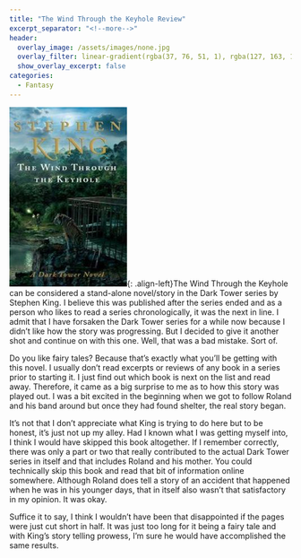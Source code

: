 ```yaml
---
title: "The Wind Through the Keyhole Review"
excerpt_separator: "<!--more-->"
header:
  overlay_image: /assets/images/none.jpg
  overlay_filter: linear-gradient(rgba(37, 76, 51, 1), rgba(127, 163, 190, 1))
  show_overlay_excerpt: false
categories:
  - Fantasy
---
```

![wind-through-keyhole-cover](/assets/images/wind-through-keyhole.jpg){: .align-left}The Wind Through the Keyhole can be considered a stand-alone novel/story in the Dark Tower series by Stephen King. I believe this was published after the series ended and as a person who likes to read a series chronologically, it was the next in line. I admit that I have forsaken the Dark Tower series for a while now because I didn’t like how the story was progressing. But I decided to give it another shot and continue on with this one. Well, that was a bad mistake. Sort of.

Do you like fairy tales? Because that’s exactly what you’ll be getting with this novel. I usually don’t read excerpts or reviews of any book in a series prior to starting it. I just find out which book is next on the list and read away. Therefore, it came as a big surprise to me as to how this story was played out. I was a bit excited in the beginning when we got to follow Roland and his band around but once they had found shelter, the real story began.

It’s not that I don’t appreciate what King is trying to do here but to be honest, it’s just not up my alley. Had I known what I was getting myself into, I think I would have skipped this book altogether. If I remember correctly, there was only a part or two that really contributed to the actual Dark Tower series in itself and that includes Roland and his mother. You could technically skip this book and read that bit of information online somewhere. Although Roland does tell a story of an accident that happened when he was in his younger days, that in itself also wasn’t that satisfactory in my opinion. It was okay.

Suffice it to say, I think I wouldn’t have been that disappointed if the pages were just cut short in half. It was just too long for it being a fairy tale and with King’s story telling prowess, I’m sure he would have accomplished the same results.

